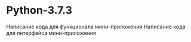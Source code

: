 # Python-3.7.3
Написание кода для функционала мини-приложения
Написание кода для пнтерфейса мини-приложения
